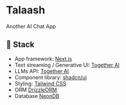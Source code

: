 # Talaash

Another AI Chat App

## 🧱 Stack

- App framework: [Next.js](https://nextjs.org/)
- Text streaming / Generative UI: [Together AI](https://www.together.ai/)
- LLMs API: [Together AI](https://www.together.ai/)
- Component library: [shadcn/ui](https://ui.shadcn.com/)
- Styling: [Tailwind CSS](https://tailwindcss.com/)
- ORM [DrizzleORM](https://orm.drizzle.team/)
- Database [NeonDB](https://neon.tech/)